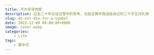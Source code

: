 ```yaml
---
title: 不为符号而死
description: 过去二十年见证过程中的思考，也姑且算作我送给自己的二十岁生日礼物
slug: do-not-die-for-a-symbol
date: 2022-12-09 00:00:00+0000
image: cover.webp
categories:
    - Life
tags:
    - 雾中花
---
```



